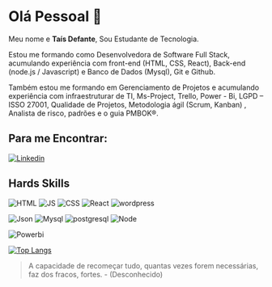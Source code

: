 # Olá Pessoal 👋

Meu nome e **Taís Defante**, Sou Estudante de Tecnologia.

Estou me formando como Desenvolvedora de Software Full Stack, acumulando experiência com front-end (HTML, CSS, React), Back-end (node.js / Javascript) e Banco de Dados (Mysql), Git e Github.

Também estou me formando em Gerenciamento de Projetos e acumulando experiência com infraestruturar de TI, Ms-Project, Trello, Power - Bi, LGPD – ISSO 27001, Qualidade de Projetos, Metodologia ágil (Scrum, Kanban) , Analista de risco, padrões e o guia  PMBOK®.

## Para me Encontrar:

[![Linkedin](https://img.shields.io/badge/LinkedIn-0077B5?style=for-the-badge&logo=linkedin&logoColor=white)](https://www.linkedin.com/in/ta%C3%ADs-defante-54533165/)

## Hards Skills
![HTML](https://img.shields.io/badge/HTML5-E34F26?style=for-the-badge&logo=html5&logoColor=white)
![JS](https://img.shields.io/badge/JavaScript-323330?style=for-the-badge&logo=javascript&logoColor=F7DF1E)
![CSS](https://img.shields.io/badge/CSS3-1572B6?style=for-the-badge&logo=css3&logoColor=white)
![React](https://img.shields.io/badge/React-20232A?style=for-the-badge&logo=react&logoColor=61DAFB)
![wordpress](https://img.shields.io/badge/Wordpress-21759B?style=for-the-badge&logo=wordpress&logoColor=white)

![Json](https://img.shields.io/badge/json-5E5C5C?style=for-the-badge&logo=json&logoColor=white)
![Mysql](https://img.shields.io/badge/MySQL-005C84?style=for-the-badge&logo=mysql&logoColor=white)
![postgresql](https://img.shields.io/badge/PostgreSQL-316192?style=for-the-badge&logo=postgresql&logoColor=white)
![Node](https://img.shields.io/badge/Node%20js-339933?style=for-the-badge&logo=nodedotjs&logoColor=white)

![Powerbi](https://img.shields.io/badge/PowerBI-F2C811?style=for-the-badge&logo=Power%20BI&logoColor=white)


[![Top Langs](https://github-readme-stats.vercel.app/api/top-langs/?username=taisadefante)]([https://github.com/anuraghazra/github-readme-stats](https://github.com/taisadefante))

> A capacidade de recomeçar tudo, quantas vezes forem necessárias, faz dos fracos, fortes. - (Desconhecido)

